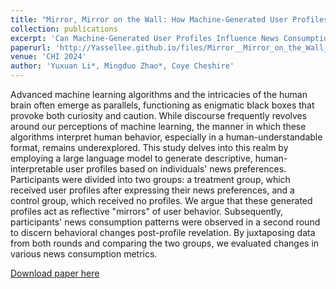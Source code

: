 ```yaml
---
title: "Mirror, Mirror on the Wall: How Machine-Generated User Profiles Influence News Consumption Patterns and Beyond"
collection: publications
excerpt: 'Can Machine-Generated User Profiles Influence News Consumption Patterns and Beyond?'
paperurl: 'http://Yassellee.github.io/files/Mirror__Mirror_on_the_Wall_How_Machine_Generated_User_Profiles_Influence_News_Consumption_Patterns_and_Beyond.pdf'
venue: 'CHI 2024'
author: 'Yuxuan Li*, Mingduo Zhao*, Coye Cheshire'
---
```

Advanced machine learning algorithms and the intricacies of the human brain often emerge as parallels, functioning as enigmatic black boxes that provoke both curiosity and caution. While discourse frequently revolves around our perceptions of machine learning, the manner in which these algorithms interpret human behavior, especially in a human-understandable format, remains underexplored. This study delves into this realm by employing a large language model to generate descriptive, human-interpretable user profiles based on individuals' news preferences. Participants were divided into two groups: a treatment group, which received user profiles after expressing their news preferences, and a control group, which received no profiles. We argue that these generated profiles act as reflective "mirrors" of user behavior. Subsequently, participants' news consumption patterns were observed in a second round to discern behavioral changes post-profile revelation. By juxtaposing data from both rounds and comparing the two groups, we evaluated changes in various news consumption metrics.

[Download paper here](http://Yassellee.github.io/files/Mirror__Mirror_on_the_Wall_How_Machine_Generated_User_Profiles_Influence_News_Consumption_Patterns_and_Beyond.pdf)